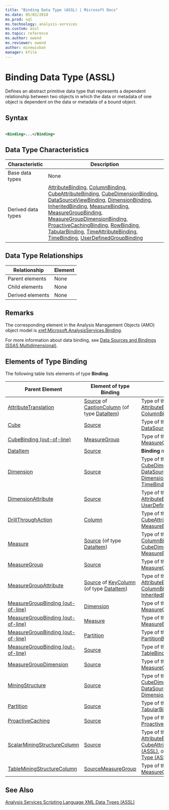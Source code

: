 ```yaml
---
title: "Binding Data Type (ASSL) | Microsoft Docs"
ms.date: 05/03/2018
ms.prod: sql
ms.technology: analysis-services
ms.custom: assl
ms.topic: reference
ms.author: owend
ms.reviewer: owend
author: minewiskan
manager: kfile
---
```

# Binding Data Type (ASSL)

  Defines an abstract primitive data type that represents a dependent relationship between two objects in which the data or metadata of one object is dependent on the data or metadata of a bound object.  
  
## Syntax  
  
```xml  
  
<Binding>...</Binding>  
```  
  
## Data Type Characteristics  
  
|Characteristic|Description|  
|--------------------|-----------------|  
|Base data types|None|  
|Derived data types|[AttributeBinding](data-type/attributebinding-data-type-assl.md), [ColumnBinding](data-type/columnbinding-data-type-assl.md), [CubeAttributeBinding](data-type/cubeattributebinding-data-type-assl.md), [CubeDimensionBinding](data-type/cubedimensionbinding-data-type-assl.md), [DataSourceViewBinding](data-type/datasourceviewbinding-data-type-assl.md), [DimensionBinding](data-type/dimensionbinding-data-type-assl.md), [InheritedBinding](data-type/inheritedbinding-data-type-assl.md), [MeasureBinding](data-type/measurebinding-data-type-assl.md), [MeasureGroupBinding](data-type/measuregroupbinding-data-type-assl.md), [MeasureGroupDimensionBinding](data-type/measuregroupdimensionbinding-data-type-assl.md), [ProactiveCachingBinding](data-type/proactivecachingbinding-data-type-assl.md), [RowBinding](data-type/rowbinding-data-type-assl.md), [TabularBinding](data-type/tabularbinding-data-type-assl.md), [TimeAttributeBinding](data-type/timeattributebinding-data-type-assl.md), [TimeBinding](data-type/timebinding-data-type-assl.md), [UserDefinedGroupBinding](data-type/userdefinedgroupbinding-data-type-assl.md)|  
  
## Data Type Relationships  
  
|Relationship|Element|  
|------------------|-------------|  
|Parent elements|None|  
|Child elements|None|  
|Derived elements|None|  
  
## Remarks  
 The corresponding element in the Analysis Management Objects (AMO) object model is <xref:Microsoft.AnalysisServices.Binding>.  
  
 For more information about data binding, see [Data Sources and Bindings &#40;SSAS Multidimensional&#41;](../../../analysis-services/multidimensional-models/data-sources-and-bindings-ssas-multidimensional.md).  
  
## Elements of Type Binding  
 The following table lists elements of type **Binding**.  
  
|Parent Element|Element of type **Binding**|Comments|  
|--------------------|---------------------------------|--------------|  
|[AttributeTranslation](data-type/attributetranslation-data-type-assl.md)|[Source](properties/source-element-binding-assl.md) of [CaptionColumn](objects/captioncolumn-element-assl.md) (of type [DataItem](data-type/dataitem-data-type-assl.md))|Type of the **Binding** must be [AttributeBinding](data-type/attributebinding-data-type-assl.md) or [ColumnBinding](data-type/columnbinding-data-type-assl.md)|  
|[Cube](objects/cube-element-assl.md)|[Source](properties/source-element-binding-assl.md)|Type of the **Binding** must be [DataSourceViewBinding](data-type/datasourceviewbinding-data-type-assl.md)|  
|[CubeBinding (out-of-line)](data-type/cubebinding-data-type-out-of-line-assl.md)|[MeasureGroup](objects/measuregroup-element-assl.md)|Type of the **Binding** must be [MeasureGroupBinding](data-type/measuregroupbinding-data-type-assl.md)|  
|[DataItem](data-type/dataitem-data-type-assl.md)|[Source](properties/source-element-binding-assl.md)|**Binding** may be of any type|  
|[Dimension](objects/dimension-element-assl.md)|[Source](properties/source-element-binding-assl.md)|Type of the **Binding** must be [CubeDimensionBinding](data-type/cubedimensionbinding-data-type-assl.md), [DataSourceViewBinding](data-type/datasourceviewbinding-data-type-assl.md), [DimensionBinding](data-type/dimensionbinding-data-type-assl.md), or [TimeBinding](data-type/timebinding-data-type-assl.md)|  
|[DimensionAttribute](data-type/dimensionattribute-data-type-assl.md)|[Source](properties/source-element-binding-assl.md)|Type of the **Binding** must be [AttributeBinding](data-type/attributebinding-data-type-assl.md) or [UserDefinedGroupBinding](data-type/userdefinedgroupbinding-data-type-assl.md)|  
|[DrillThroughAction](data-type/drillthroughaction-data-type-assl.md)|[Column](objects/column-element-assl.md)|Type of the **Binding** must be [CubeAttributeBinding](data-type/cubeattributebinding-data-type-assl.md) or [MeasureBinding](data-type/measurebinding-data-type-assl.md)|  
|[Measure](objects/measure-element-assl.md)|[Source](properties/source-element-binding-assl.md) (of type [DataItem](data-type/dataitem-data-type-assl.md))|Type of the **Binding** must be [ColumnBinding](data-type/columnbinding-data-type-assl.md), [CubeDimensionBinding](data-type/cubedimensionbinding-data-type-assl.md), [MeasureBinding](data-type/measurebinding-data-type-assl.md), or [RowBinding](data-type/rowbinding-data-type-assl.md)|  
|[MeasureGroup](objects/measuregroup-element-assl.md)|[Source](properties/source-element-binding-assl.md)|Type of the **Binding** must be [MeasureGroupBinding](data-type/measuregroupbinding-data-type-assl.md)|  
|[MeasureGroupAttribute](data-type/measuregroupattribute-data-type-assl.md)|[Source](properties/source-element-binding-assl.md) of [KeyColumn](objects/keycolumn-element-assl.md) (of type [DataItem](data-type/dataitem-data-type-assl.md))|Type of the **Binding** must be [AttributeBinding](data-type/attributebinding-data-type-assl.md) or [ColumnBinding](data-type/columnbinding-data-type-assl.md), or [InheritedBinding](data-type/inheritedbinding-data-type-assl.md)|  
|[MeasureGroupBinding (out-of-line)](data-type/measuregroupbinding-data-type-out-of-line-assl.md)|[Dimension](objects/dimension-element-assl.md)|Type of the **Binding** must be [MeasureGroupDimensionBinding](data-type/measuregroupdimensionbinding-data-type-assl.md)|  
|[MeasureGroupBinding (out-of-line)](data-type/measuregroupbinding-data-type-out-of-line-assl.md)|[Measure](objects/measure-element-assl.md)|Type of the **Binding** must be [MeasureBinding](data-type/measurebinding-data-type-assl.md)|  
|[MeasureGroupBinding (out-of-line)](data-type/measuregroupbinding-data-type-out-of-line-assl.md)|[Partition](objects/partition-element-assl.md)|Type of the **Binding** must be [PartitionBinding](data-type/partitionbinding-data-type-assl.md)|  
|[MeasureGroupBinding (out-of-line)](data-type/measuregroupbinding-data-type-out-of-line-assl.md)|[Source](properties/source-element-binding-assl.md)|Type of the **Binding** must be [TableBinding](data-type/tablebinding-data-type-assl.md)|  
|[MeasureGroupDimension](data-type/measuregroupdimension-data-type-assl.md)|[Source](properties/source-element-binding-assl.md)|Type of the **Binding** must be [MeasureGroupDimensionBinding](data-type/measuregroupdimensionbinding-data-type-assl.md)|  
|[MiningStructure](objects/miningstructure-element-assl.md)|[Source](properties/source-element-binding-assl.md)|Type of the **Binding** must be [CubeDimensionBinding](data-type/cubedimensionbinding-data-type-assl.md), [DataSourceViewBinding](data-type/datasourceviewbinding-data-type-assl.md), or [DimensionBinding](data-type/dimensionbinding-data-type-assl.md)|  
|[Partition](objects/partition-element-assl.md)|[Source](properties/source-element-binding-assl.md)|Type of the **Binding** must be [TabularBinding](data-type/tabularbinding-data-type-assl.md)|  
|[ProactiveCaching](objects/proactivecaching-element-assl.md)|[Source](properties/source-element-binding-assl.md)|Type of the **Binding** must be [ProactiveCachingBinding](data-type/proactivecachingbinding-data-type-assl.md)|  
|[ScalarMiningStructureColumn](data-type/scalarminingstructurecolumn-data-type-assl.md)|[Source](properties/source-element-binding-assl.md)|Type of the **Binding** must be [AttributeBinding](data-type/attributebinding-data-type-assl.md), [CubeAttributeBinding Data Type &#40;ASSL&#41;](data-type/cubeattributebinding-data-type-assl.md), or [MeasureBinding Data Type &#40;ASSL&#41;](data-type/measurebinding-data-type-assl.md)|  
|[TableMiningStructureColumn](data-type/tableminingstructurecolumn-data-type-assl.md)|[SourceMeasureGroup](objects/sourcemeasuregroup-element-assl.md)|Type of the **Binding** must be [MeasureGroupBinding](data-type/measuregroupbinding-data-type-assl.md)|  
  
## See Also  
 [Analysis Services Scripting Language XML Data Types &#40;ASSL&#41;](data-type/analysis-services-scripting-language-xml-data-types-assl.md)  
  
  
